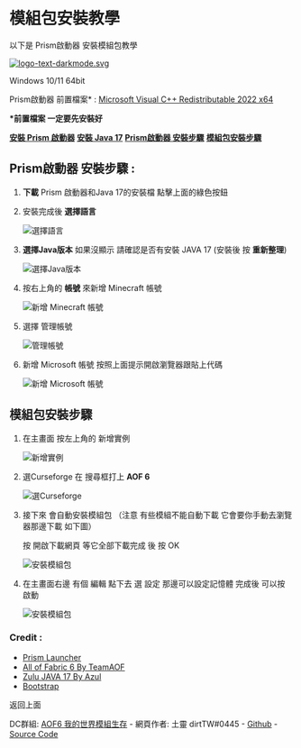 模組包安裝教學
=======

以下是 Prism啟動器 安裝模組包教學

[![logo-text-darkmode.svg](https://prismlauncher.org/img/logo-text-darkmode.svg)](https://prismlauncher.org/)

Windows 10/11 64bit

Prism啟動器 前置檔案\* : [Microsoft Visual C++ Redistributable 2022 x64](https://aka.ms/vs/17/release/vc_redist.x64.exe)

**\*前置檔案 一定要先安裝好**

[**安裝 Prism 啟動器**](https://github.com/PrismLauncher/PrismLauncher/releases/download/6.3/PrismLauncher-Windows-MSVC-Setup-6.3.exe) [**安裝 Java 17**](https://cdn.azul.com/zulu/bin/zulu17.42.19-ca-jdk17.0.7-win_x64.msi) [**Prism啟動器 安裝步驟**](#) [**模組包安裝步驟**](#)

Prism啟動器 安裝步驟 :
---------------

1.  **下載** Prism 啟動器和Java 17的安裝檔 點擊上面的綠色按鈕
    
2.  安裝完成後 **選擇語言**
    
    ![選擇語言](img/1.png)
3.  **選擇Java版本** 如果沒顯示 請確認是否有安裝 JAVA 17 (安裝後 按 **重新整理**)
    
    ![選擇Java版本](img/2.png)
4.  按右上角的 **帳號** 來新增 Minecraft 帳號
    
    ![新增 Minecraft 帳號](img/3.png)
5.  選擇 管理帳號
    
    ![管理帳號](img/4.png)
6.  新增 Microsoft 帳號 按照上面提示開啟瀏覽器跟貼上代碼
    
    ![新增 Microsoft 帳號](img/5.png)

模組包安裝步驟
-------

1.  在主畫面 按左上角的 新增實例
    
    ![新增實例](img/6.png)
2.  選Curseforge 在 搜尋框打上 **AOF 6**
    
    ![選Curseforge](img/7.png)
3.  接下來 會自動安裝模組包 （注意 有些模組不能自動下載 它會要你手動去瀏覽器那邊下載 如下圖）
    
    按 開啟下載網頁 等它全部下載完成 後 按 OK
    
    ![安裝模組包](img/8.png)
4.  在主畫面右邊 有個 編輯 點下去 選 設定 那邊可以設定記憶體 完成後 可以按 啟動
    
    ![安裝模組包](img/9.png)

### Credit :

*   [Prism Launcher](https://prismlauncher.org/)
*   [All of Fabric 6 By TeamAOF](https://www.curseforge.com/minecraft/modpacks/all-of-fabric-6)
*   [Zulu JAVA 17 By Azul](https://www.azul.com/)
*   [Bootstrap](https://getbootstrap.com/)

返回上面

DC群組: [AOF6 我的世界模組生存](https://discord.gg/3MAMxqYwfV) - 網頁作者: 土靈 dirtTW#0445 - [Github](https://github.com/yichifauzi) - [Source Code](https://github.com/yichifauzi/modpackinstalltutorial)